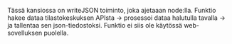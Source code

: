 Tässä kansiossa on writeJSON toiminto, joka ajetaaan node:lla.
Funktio hakee dataa tilastokeskuksen APIsta -> prosessoi dataa halutulla tavalla -> ja tallentaa sen json-tiedostoksi.
Funktio ei siis ole käytössä web-sovelluksen puolella.
